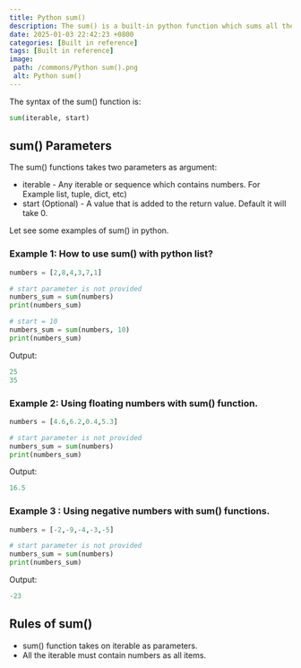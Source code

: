 ```yaml
---
title: Python sum()
description: The sum() is a built-in python function which sums all the items of a given iterable.
date: 2025-01-03 22:42:23 +0800
categories: [Built in reference]
tags: [Built in reference]
image:
 path: /commons/Python sum().png
 alt: Python sum()
---
```


The syntax of the sum() function is:

```python
sum(iterable, start)

```

## sum() Parameters

The sum() functions takes two parameters as argument:

* iterable \- Any iterable or sequence which contains numbers. For Example list, tuple, dict, etc)   
* start (Optional)  \- A value that is added to the return value. Default it will take 0\.  
  


Let see some examples of sum() in python.

### Example 1: How to use sum() with python list?

```python
numbers = [2,8,4,3,7,1]

# start parameter is not provided
numbers_sum = sum(numbers)
print(numbers_sum)

# start = 10
numbers_sum = sum(numbers, 10)
print(numbers_sum)

```

Output:

```python
25
35

```

### Example 2: Using floating numbers with sum() function.

```python
numbers = [4.6,6.2,0.4,5.3]

# start parameter is not provided
numbers_sum = sum(numbers)
print(numbers_sum)

```

Output:

```python
16.5

```

### Example 3 : Using negative numbers with sum() functions.

```python
numbers = [-2,-9,-4,-3,-5]

# start parameter is not provided
numbers_sum = sum(numbers)
print(numbers_sum)

```

Output:

```python
-23

```

## Rules of sum()

* sum() function takes on iterable as parameters.  
* All the iterable must contain numbers as all items.